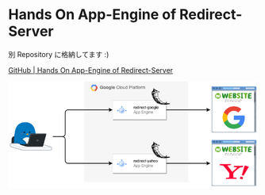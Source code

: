 # Hands On App-Engine of Redirect-Server

別 Repository に格納してます :)

[GitHub | Hands On App-Engine of Redirect-Server](https://github.com/iganari/handson-gae-redirect-svr)

![](https://raw.githubusercontent.com/iganari/handson-gae-redirect-svr/main/_img/overview.png)
